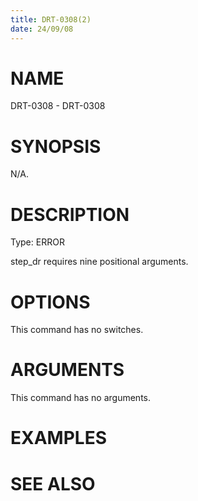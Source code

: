 ```yaml
---
title: DRT-0308(2)
date: 24/09/08
---
```


# NAME

DRT-0308 - DRT-0308

# SYNOPSIS

N/A.

# DESCRIPTION

Type: ERROR

step_dr requires nine positional arguments.

# OPTIONS

This command has no switches.

# ARGUMENTS

This command has no arguments.

# EXAMPLES

# SEE ALSO
